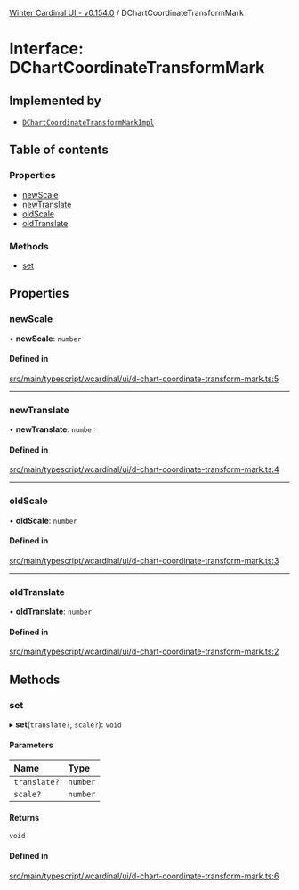 [Winter Cardinal UI - v0.154.0](../index.md) / DChartCoordinateTransformMark

# Interface: DChartCoordinateTransformMark

## Implemented by

- [`DChartCoordinateTransformMarkImpl`](../classes/DChartCoordinateTransformMarkImpl.md)

## Table of contents

### Properties

- [newScale](DChartCoordinateTransformMark.md#newscale)
- [newTranslate](DChartCoordinateTransformMark.md#newtranslate)
- [oldScale](DChartCoordinateTransformMark.md#oldscale)
- [oldTranslate](DChartCoordinateTransformMark.md#oldtranslate)

### Methods

- [set](DChartCoordinateTransformMark.md#set)

## Properties

### newScale

• **newScale**: `number`

#### Defined in

[src/main/typescript/wcardinal/ui/d-chart-coordinate-transform-mark.ts:5](https://github.com/winter-cardinal/winter-cardinal-ui/blob/v0.154.0/src/main/typescript/wcardinal/ui/d-chart-coordinate-transform-mark.ts#L5)

___

### newTranslate

• **newTranslate**: `number`

#### Defined in

[src/main/typescript/wcardinal/ui/d-chart-coordinate-transform-mark.ts:4](https://github.com/winter-cardinal/winter-cardinal-ui/blob/v0.154.0/src/main/typescript/wcardinal/ui/d-chart-coordinate-transform-mark.ts#L4)

___

### oldScale

• **oldScale**: `number`

#### Defined in

[src/main/typescript/wcardinal/ui/d-chart-coordinate-transform-mark.ts:3](https://github.com/winter-cardinal/winter-cardinal-ui/blob/v0.154.0/src/main/typescript/wcardinal/ui/d-chart-coordinate-transform-mark.ts#L3)

___

### oldTranslate

• **oldTranslate**: `number`

#### Defined in

[src/main/typescript/wcardinal/ui/d-chart-coordinate-transform-mark.ts:2](https://github.com/winter-cardinal/winter-cardinal-ui/blob/v0.154.0/src/main/typescript/wcardinal/ui/d-chart-coordinate-transform-mark.ts#L2)

## Methods

### set

▸ **set**(`translate?`, `scale?`): `void`

#### Parameters

| Name | Type |
| :------ | :------ |
| `translate?` | `number` |
| `scale?` | `number` |

#### Returns

`void`

#### Defined in

[src/main/typescript/wcardinal/ui/d-chart-coordinate-transform-mark.ts:6](https://github.com/winter-cardinal/winter-cardinal-ui/blob/v0.154.0/src/main/typescript/wcardinal/ui/d-chart-coordinate-transform-mark.ts#L6)
